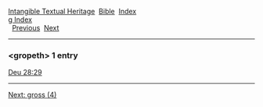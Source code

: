 [Intangible Textual Heritage](../../index)  [Bible](../index) 
[Index](index)   
[g Index](_g_)  
  [Previous](c04960)  [Next](c04962) 

------------------------------------------------------------------------

### &lt;gropeth&gt; 1 entry

[Deu 28:29](../kjv/deu028.htm#029)  

------------------------------------------------------------------------

[Next: gross (4)](c04962)
